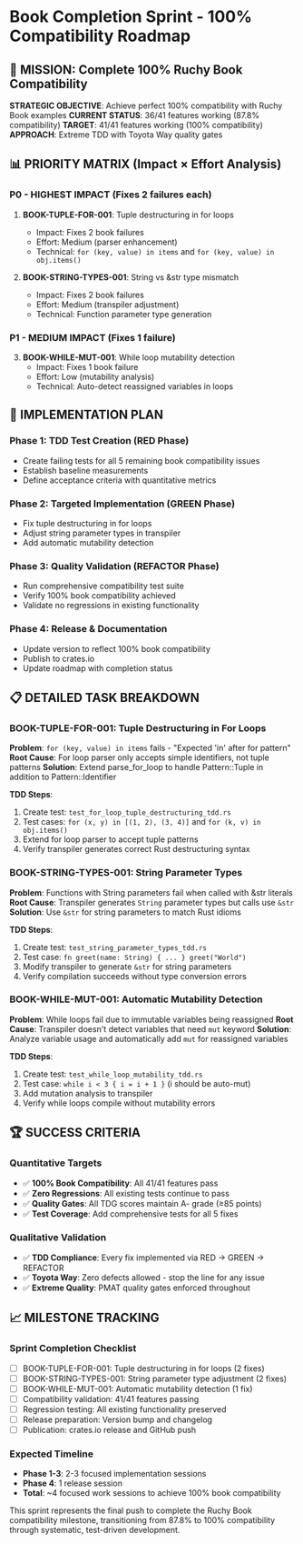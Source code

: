 # Book Completion Sprint - 100% Compatibility Roadmap

## 🎯 MISSION: Complete 100% Ruchy Book Compatibility

**STRATEGIC OBJECTIVE**: Achieve perfect 100% compatibility with Ruchy Book examples
**CURRENT STATUS**: 36/41 features working (87.8% compatibility)
**TARGET**: 41/41 features working (100% compatibility)
**APPROACH**: Extreme TDD with Toyota Way quality gates

## 📊 PRIORITY MATRIX (Impact × Effort Analysis)

### P0 - HIGHEST IMPACT (Fixes 2 failures each)
1. **BOOK-TUPLE-FOR-001**: Tuple destructuring in for loops
   - Impact: Fixes 2 book failures
   - Effort: Medium (parser enhancement)
   - Technical: `for (key, value) in items` and `for (key, value) in obj.items()`

2. **BOOK-STRING-TYPES-001**: String vs &str type mismatch
   - Impact: Fixes 2 book failures  
   - Effort: Medium (transpiler adjustment)
   - Technical: Function parameter type generation

### P1 - MEDIUM IMPACT (Fixes 1 failure)
3. **BOOK-WHILE-MUT-001**: While loop mutability detection
   - Impact: Fixes 1 book failure
   - Effort: Low (mutability analysis)
   - Technical: Auto-detect reassigned variables in loops

## 🚧 IMPLEMENTATION PLAN

### Phase 1: TDD Test Creation (RED Phase)
- Create failing tests for all 5 remaining book compatibility issues
- Establish baseline measurements
- Define acceptance criteria with quantitative metrics

### Phase 2: Targeted Implementation (GREEN Phase)
- Fix tuple destructuring in for loops
- Adjust string parameter types in transpiler
- Add automatic mutability detection

### Phase 3: Quality Validation (REFACTOR Phase)
- Run comprehensive compatibility test suite
- Verify 100% book compatibility achieved
- Validate no regressions in existing functionality

### Phase 4: Release & Documentation
- Update version to reflect 100% book compatibility
- Publish to crates.io
- Update roadmap with completion status

## 📋 DETAILED TASK BREAKDOWN

### BOOK-TUPLE-FOR-001: Tuple Destructuring in For Loops
**Problem**: `for (key, value) in items` fails - "Expected 'in' after for pattern"
**Root Cause**: For loop parser only accepts simple identifiers, not tuple patterns
**Solution**: Extend parse_for_loop to handle Pattern::Tuple in addition to Pattern::Identifier

**TDD Steps**:
1. Create test: `test_for_loop_tuple_destructuring_tdd.rs`
2. Test cases: `for (x, y) in [(1, 2), (3, 4)]` and `for (k, v) in obj.items()`
3. Extend for loop parser to accept tuple patterns
4. Verify transpiler generates correct Rust destructuring syntax

### BOOK-STRING-TYPES-001: String Parameter Types
**Problem**: Functions with String parameters fail when called with &str literals
**Root Cause**: Transpiler generates `String` parameter types but calls use `&str`
**Solution**: Use `&str` for string parameters to match Rust idioms

**TDD Steps**:
1. Create test: `test_string_parameter_types_tdd.rs`
2. Test case: `fn greet(name: String) { ... } greet("World")`
3. Modify transpiler to generate `&str` for string parameters
4. Verify compilation succeeds without type conversion errors

### BOOK-WHILE-MUT-001: Automatic Mutability Detection
**Problem**: While loops fail due to immutable variables being reassigned
**Root Cause**: Transpiler doesn't detect variables that need `mut` keyword
**Solution**: Analyze variable usage and automatically add `mut` for reassigned variables

**TDD Steps**:
1. Create test: `test_while_loop_mutability_tdd.rs`
2. Test case: `while i < 3 { i = i + 1 }` (i should be auto-mut)
3. Add mutation analysis to transpiler
4. Verify while loops compile without mutability errors

## 🏆 SUCCESS CRITERIA

### Quantitative Targets
- ✅ **100% Book Compatibility**: All 41/41 features pass
- ✅ **Zero Regressions**: All existing tests continue to pass
- ✅ **Quality Gates**: All TDG scores maintain A- grade (≥85 points)
- ✅ **Test Coverage**: Add comprehensive tests for all 5 fixes

### Qualitative Validation
- ✅ **TDD Compliance**: Every fix implemented via RED → GREEN → REFACTOR
- ✅ **Toyota Way**: Zero defects allowed - stop the line for any issue
- ✅ **Extreme Quality**: PMAT quality gates enforced throughout

## 📈 MILESTONE TRACKING

### Sprint Completion Checklist
- [ ] BOOK-TUPLE-FOR-001: Tuple destructuring in for loops (2 fixes)
- [ ] BOOK-STRING-TYPES-001: String parameter type adjustment (2 fixes)  
- [ ] BOOK-WHILE-MUT-001: Automatic mutability detection (1 fix)
- [ ] Compatibility validation: 41/41 features passing
- [ ] Regression testing: All existing functionality preserved
- [ ] Release preparation: Version bump and changelog
- [ ] Publication: crates.io release and GitHub push

### Expected Timeline
- **Phase 1-3**: 2-3 focused implementation sessions
- **Phase 4**: 1 release session
- **Total**: ~4 focused work sessions to achieve 100% book compatibility

This sprint represents the final push to complete the Ruchy Book compatibility milestone, transitioning from 87.8% to 100% compatibility through systematic, test-driven development.